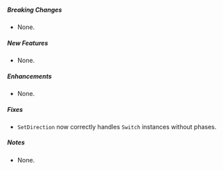 ##### Breaking Changes
* None.

##### New Features
* None.

##### Enhancements
* None.

##### Fixes
* `SetDirection` now correctly handles `Switch` instances without phases.

##### Notes
* None.
